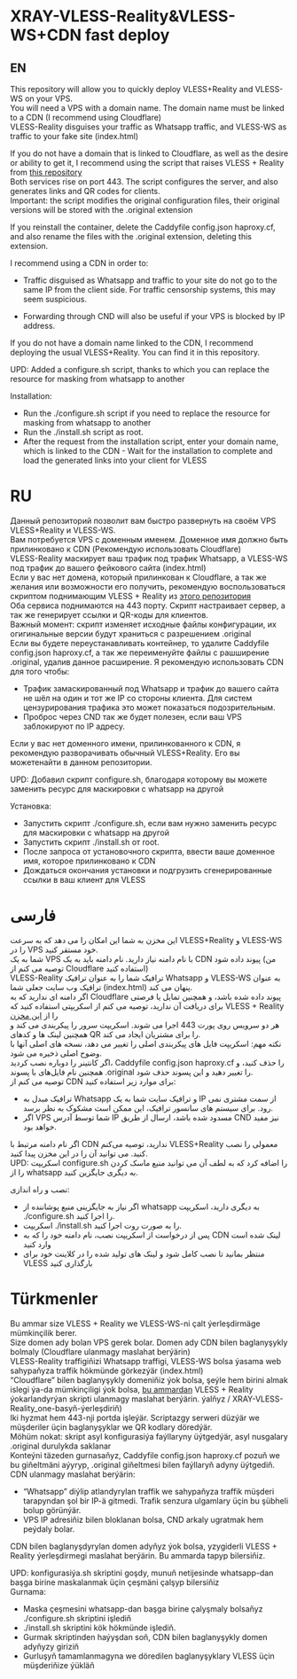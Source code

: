 # XRAY-VLESS-Reality&VLESS-WS+CDN fast deploy   
## EN   
This repository will allow you to quickly deploy VLESS+Reality and VLESS-WS on your VPS.     
You will need a VPS with a domain name. The domain name must be linked to a CDN (I recommend using Cloudflare)     
VLESS-Reality disguises your traffic as Whatsapp traffic, and VLESS-WS as traffic to your fake site (index.html)      
   
      
If you do not have a domain that is linked to Cloudflare, as well as the desire or ability to get it, I recommend using the script that raises VLESS + Reality from [this repository](https://github.com/one-loner/XRAY-VLESS-Reality_one-click-deploy)       
Both services rise on port 443. The script configures the server, and also generates links and QR codes for clients.       
Important: the script modifies the original configuration files, their original versions will be stored with the .original extension      
       
If you reinstall the container, delete the Caddyfile config.json haproxy.cf, and also rename the files with the .original extension, deleting this extension.      
        
I recommend using a CDN in order to:       
     
- Traffic disguised as Whatsapp and traffic to your site do not go to the same IP from the client side. For traffic censorship systems, this may seem suspicious.     
      
- Forwarding through CND will also be useful if your VPS is blocked by IP address.     
        
If you do not have a domain name linked to the CDN, I recommend deploying the usual VLESS+Reality. You can find it in this repository.    
     
UPD: Added a configure.sh script, thanks to which you can replace the resource for masking from whatsapp to another   
   
Installation:     
- Run the ./configure.sh script if you need to replace the resource for masking from whatsapp to another     
- Run the ./install.sh script as root.     
- After the request from the installation script, enter your domain name, which is linked to the CDN - Wait for the installation to complete and load the generated links into your client for VLESS     
     
# RU     
Данный репозиторий позволит вам быстро развернуть на своём VPS VLESS+Reality и VLESS-WS.     
Вам потребуется VPS с доменным именем. Доменное имя должно быть прилинковано к CDN (Рекомендую использовать Cloudflare)   
VLESS-Reality маскирует ваш трафик под трафик Whatsapp, а VLESS-WS под трафик до вашего фейкового сайта (index.html)  
Если у вас нет домена, который прилинкован к Cloudflare, а так же желания или возможности его получить, рекомендую воспользоваться скриптом поднимающим VLESS + Reality из [этого репозитория](https://github.com/one-loner/XRAY-VLESS-Reality_one-click-deploy)     
Оба сервиса поднимаются на 443 порту. Скрипт настраивает сервер, а так же генерирует ссылки и QR-коды для клиентов.   
Важный момент: скрипт изменяет исходные файлы конфигурации, их огигинальные версии будут храниться с разрешением .original  
Если вы будете переустанавливать контейнер, то удалите Caddyfile config.json haproxy.cf, а так же переименуйте файлы с рашширение .original, удалив данное расширение. 
Я рекомендую использовать CDN для того чтобы:   
 - Трафик замаскированный под Whatsapp и трафик до вашего сайта не шёл на один и тот же IP со стороны клиента. Для систем цензурирования трафика это может показаться подозрительным.   
 - Проброс через CND так же будет полезен, если ваш VPS заблокируют по IP адресу.   
   
Если у вас нет доменного имени, прилинкованного к CDN, я рекомендую разворачивать обычный VLESS+Reality. Его вы можетенайти в данном репозитории.   
   
UPD: Добавил скрипт configure.sh, благодаря которому вы можете заменить ресурс для маскировки с whatsapp на другой     
   
Установка:    
 -  Запустить скрипт ./configure.sh, если вам нужно заменить ресурс для маскировки с whatsapp на другой
 -  Запустить скрипт ./install.sh от root.   
 -  После запроса от установочного скрипта, ввести ваше доменное имя, которое прилинковано к CDN    
 -  Дождаться окончания установки и подгрузить сгенерированные ссылки в ваш клиент для VLESS    
       
# فارسی
این مخزن به شما این امکان را می دهد که به سرعت VLESS+Reality و VLESS-WS را در VPS خود مستقر کنید.         
شما به یک VPS با نام دامنه نیاز دارید. نام دامنه باید به یک CDN پیوند داده شود (من توصیه می کنم از Cloudflare استفاده کنید)      
VLESS-Reality ترافیک شما را به عنوان ترافیک Whatsapp و VLESS-WS به عنوان ترافیک وب سایت جعلی شما (index.html) پنهان می کند.      
اگر دامنه ای ندارید که به Cloudflare پیوند داده شده باشد، و همچنین تمایل یا فرصتی برای دریافت آن ندارید، توصیه می کنم از اسکریپتی استفاده کنید که VLESS + Reality را از [این مخزن](https://github.com/one-loner/XRAY-VLESS-Reality_one-click-deploy)            
هر دو سرویس روی پورت 443 اجرا می شوند. اسکریپت سرور را پیکربندی می کند و همچنین لینک ها و کدهای QR را برای مشتریان ایجاد می کند.     
نکته مهم: اسکریپت فایل های پیکربندی اصلی را تغییر می دهد، نسخه های اصلی آنها با وضوح اصلی ذخیره می شود.     
اگر کانتینر را دوباره نصب کردید، Caddyfile config.json haproxy.cf را ​​حذف کنید، و همچنین نام فایل‌های با پسوند .original را تغییر دهید و این پسوند حذف شود.    
توصیه می کنم از CDN برای موارد زیر استفاده کنید:     
 - ترافیک مبدل به Whatsapp و ترافیک سایت شما به یک IP از سمت مشتری نمی رود. برای سیستم های سانسور ترافیک، این ممکن است مشکوک به نظر برسد.     
 - اگر VPS شما توسط آدرس IP مسدود شده باشد، ارسال از طریق CND نیز مفید خواهد بود.      
       
اگر نام دامنه مرتبط با CDN ندارید، توصیه می‌کنم VLESS+Reality معمولی را نصب کنید. می توانید آن را در این مخزن پیدا کنید.     
UPD: اسکریپت configure.sh را اضافه کرد که به لطف آن می توانید منبع ماسک کردن را از whatsapp به دیگری جایگزین کنید.    
     
نصب و راه اندازی:     
 - اگر نیاز به جایگزینی منبع پوشاننده از whatsapp به دیگری دارید، اسکریپت ./configure.sh را اجرا کنید.    
 - اسکریپت ./install.sh را به صورت روت اجرا کنید.     
 - پس از درخواست از اسکریپت نصب، نام دامنه خود را که به CDN لینک شده است وارد کنید     
 - منتظر بمانید تا نصب کامل شود و لینک های تولید شده را در کلاینت خود برای VLESS بارگذاری کنید     

# Türkmenler
Bu ammar size VLESS + Reality we VLESS-WS-ni çalt ýerleşdirmäge mümkinçilik berer.    
Size domen ady bolan VPS gerek bolar. Domen ady CDN bilen baglanyşykly bolmaly (Cloudflare ulanmagy maslahat berýärin)      
VLESS-Reality traffigiňizi Whatsapp traffigi, VLESS-WS bolsa ýasama web sahypaňyza traffik hökmünde görkezýär (index.html)      
“Cloudflare” bilen baglanyşykly domeniňiz ýok bolsa, şeýle hem birini almak islegi ýa-da mümkinçiligi ýok bolsa, [bu ammardan](https://github.com/one-loner/XRAY-VLESS-Reality_one-click-deploy) VLESS + Reality ýokarlandyrýan skripti ulanmagy maslahat berýärin. ýalňyz / XRAY-VLESS-Reality_one-basyň-ýerleşdiriň)     
Iki hyzmat hem 443-nji portda işleýär. Scriptazgy serweri düzýär we müşderiler üçin baglanyşyklar we QR kodlary döredýär.       
Möhüm nokat: skript asyl konfigurasiýa faýllaryny üýtgedýär, asyl nusgalary .original durulykda saklanar      
Konteýni täzeden gurnasaňyz, Caddyfile config.json haproxy.cf pozuň we bu giňeltmäni aýyryp, .original giňeltmesi bilen faýllaryň adyny üýtgediň.    
CDN ulanmagy maslahat berýärin:      
 - “Whatsapp” diýlip atlandyrylan traffik we sahypaňyza traffik müşderi tarapyndan şol bir IP-ä gitmedi. Trafik senzura ulgamlary üçin bu şübheli bolup görünýär.     
 - VPS IP adresiňiz bilen bloklanan bolsa, CND arkaly ugratmak hem peýdaly bolar.     
     
CDN bilen baglanyşdyrylan domen adyňyz ýok bolsa, yzygiderli VLESS + Reality ýerleşdirmegi maslahat berýärin. Bu ammarda tapyp bilersiňiz.     
     
UPD: konfigurasiýa.sh skriptini goşdy, munuň netijesinde whatsapp-dan başga birine maskalanmak üçin çeşmäni çalşyp bilersiňiz     
Gurnama:      
 - Maska çeşmesini whatsapp-dan başga birine çalyşmaly bolsaňyz ./configure.sh skriptini işlediň      
 - ./install.sh skriptini kök hökmünde işlediň.      
 - Gurmak skriptinden haýyşdan soň, CDN bilen baglanyşykly domen adyňyzy giriziň     
 - Gurluşyň tamamlanmagyna we döredilen baglanyşyklary VLESS üçin müşderiňize ýükläň     
